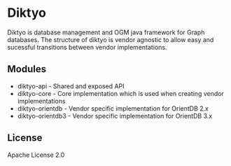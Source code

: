 # Diktyo

Diktyo is database management and OGM java framework for Graph databases. The structure of diktyo is vendor agnostic to allow easy and sucessful transitions between vendor implementations.

## Modules

* diktyo-api      - Shared and exposed API
* diktyo-core     - Core implementation which is used when creating vendor implementations
* diktyo-orientdb - Vendor specific implementation for OrientDB 2.x
* diktyo-orientdb3 - Vendor specific implementation for OrientDB 3.x

## License

Apache License 2.0